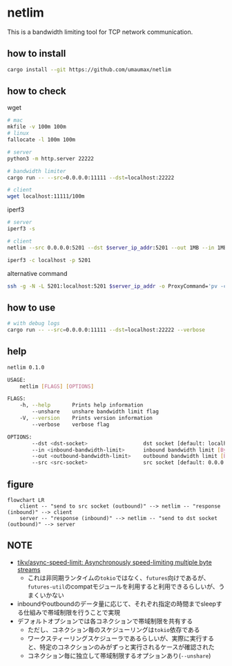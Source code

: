 # netlim

This is a bandwidth limiting tool for TCP network communication.

## how to install
``` bash
cargo install --git https://github.com/umaumax/netlim
```

## how to check
wget
``` bash
# mac
mkfile -v 100m 100m
# linux
fallocate -l 100m 100m

# server
python3 -m http.server 22222

# bandwidth limiter
cargo run -- --src=0.0.0.0:11111 --dst=localhost:22222

# client
wget localhost:11111/100m
```

iperf3
``` bash
# server
iperf3 -s

# client
netlim --src 0.0.0.0:5201 --dst $server_ip_addr:5201 --out 1MB --in 1MB

iperf3 -c localhost -p 5201
```

alternative command
``` bash
ssh -g -N -L 5201:localhost:5201 $server_ip_addr -o ProxyCommand='pv -cN out -L 1024K | nc %h %p | pv -cN in -L 1024K'
```

## how to use
``` bash
# with debug logs
cargo run -- --src=0.0.0.0:11111 --dst=localhost:22222 --verbose
```

## help
``` bash
netlim 0.1.0

USAGE:
    netlim [FLAGS] [OPTIONS]

FLAGS:
    -h, --help       Prints help information
        --unshare    unshare bandwidth limit flag
    -V, --version    Prints version information
        --verbose    verbose flag

OPTIONS:
        --dst <dst-socket>                  dst socket [default: localhost:22222]
        --in <inbound-bandwidth-limit>      inbound bandwidth limit [Byte] [default: 1MB]
        --out <outbound-bandwidth-limit>    outbound bandwidth limit [Byte] [default: 1MB]
        --src <src-socket>                  src socket [default: 0.0.0.0:11111]
```

## figure
``` mermaid
flowchart LR
    client -- "send to src socket (outbound)" --> netlim -- "response (inbound)" --> client
    server -- "response (inbound)" --> netlim -- "send to dst socket (outbound)" --> server
```

## NOTE
* [tikv/async-speed-limit: Asynchronously speed-limiting multiple byte streams]( https://github.com/tikv/async-speed-limit )
  * これは非同期ランタイムの`tokio`ではなく、`futures`向けであるが、`futures-util`のcompatモジュールを利用すると利用できるらしいが、うまくいかない
* inboundやoutboundのデータ量に応じて、それぞれ指定の時間までsleepする仕組みで帯域制限を行うことで実現
* デフォルトオプションでは各コネクションで帯域制限を共有する
  * ただし、コネクション毎のスケジューリングは`tokio`依存である
  * ワークスティーリングスケジューラであるらしいが、実際に実行すると、特定のコネクションのみがずっと実行されるケースが確認された
  * コネクション毎に独立して帯域制限するオプションあり(`--unshare`)
